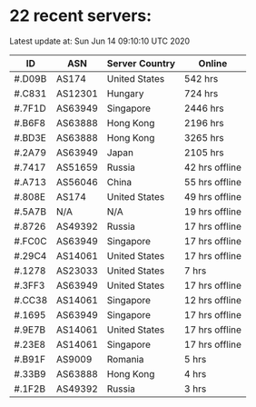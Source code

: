 # 22 recent servers:

Latest update at: Sun Jun 14 09:10:10 UTC 2020

| ID | ASN | Server Country | Online |
| -- | --- | -------------- | ------ |
| #.D09B | AS174 | United States | 542 hrs |
| #.C831 | AS12301 | Hungary | 724 hrs |
| #.7F1D | AS63949 | Singapore | 2446 hrs |
| #.B6F8 | AS63888 | Hong Kong | 2196 hrs |
| #.BD3E | AS63888 | Hong Kong | 3265 hrs |
| #.2A79 | AS63949 | Japan | 2105 hrs |
| #.7417 | AS51659 | Russia | 42 hrs offline |
| #.A713 | AS56046 | China | 55 hrs offline |
| #.808E | AS174 | United States | 49 hrs offline |
| #.5A7B | N/A | N/A | 19 hrs offline |
| #.8726 | AS49392 | Russia | 17 hrs offline |
| #.FC0C | AS63949 | Singapore | 17 hrs offline |
| #.29C4 | AS14061 | United States | 17 hrs offline |
| #.1278 | AS23033 | United States | 7 hrs |
| #.3FF3 | AS63949 | United States | 17 hrs offline |
| #.CC38 | AS14061 | Singapore | 12 hrs offline |
| #.1695 | AS63949 | Singapore | 17 hrs offline |
| #.9E7B | AS14061 | United States | 17 hrs offline |
| #.23E8 | AS14061 | Singapore | 17 hrs offline |
| #.B91F | AS9009 | Romania | 5 hrs |
| #.33B9 | AS63888 | Hong Kong | 4 hrs |
| #.1F2B | AS49392 | Russia | 3 hrs |

